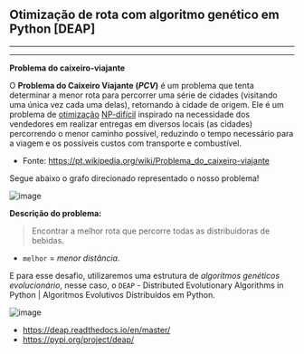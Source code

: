 ## Otimização de rota com algoritmo genético em Python [DEAP]
---
---

**Problema do caixeiro-viajante**

O **Problema do Caixeiro Viajante (_PCV_)** é um problema que tenta determinar a menor rota para percorrer uma série de cidades (visitando uma única vez cada uma delas), retornando à cidade de origem. Ele é um problema de [otimização](https://pt.wikipedia.org/wiki/Otimiza%C3%A7%C3%A3o_combinat%C3%B3ria) [NP-difícil](https://pt.wikipedia.org/wiki/NP-dif%C3%ADcil) inspirado na necessidade dos vendedores em realizar entregas em diversos locais (as cidades) percorrendo o menor caminho possível, reduzindo o tempo necessário para a viagem e os possíveis custos com transporte e combustível.

- Fonte: https://pt.wikipedia.org/wiki/Problema_do_caixeiro-viajante

Segue abaixo o grafo direcionado representado o nosso problema!

![image](https://user-images.githubusercontent.com/63373520/185788955-d0034fef-a43c-4ea3-82bd-e43e10d09993.png)

**Descrição do problema:**<br>
>Encontrar a melhor rota que percorre todas as distribuidoras de bebidas.
- `melhor` = _menor distância_.

E para esse desafio, utilizaremos uma estrutura de _algoritmos genéticos evolucionário_, nesse caso, o `DEAP` - Distributed Evolutionary Algorithms in Python | Algoritmos Evolutivos Distribuídos em Python.

![image](https://user-images.githubusercontent.com/63373520/185788978-626bf624-2194-43bf-8718-089d952fcd5f.png)
- https://deap.readthedocs.io/en/master/
- https://pypi.org/project/deap/
